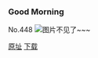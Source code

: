 ### Good Morning
No.448
![图片不见了~~~](https://imgs.xkcd.com/comics/good_morning.png)

[原址](https://xkcd.com//448) [下载](https://imgs.xkcd.com/comics/good_morning.png)

